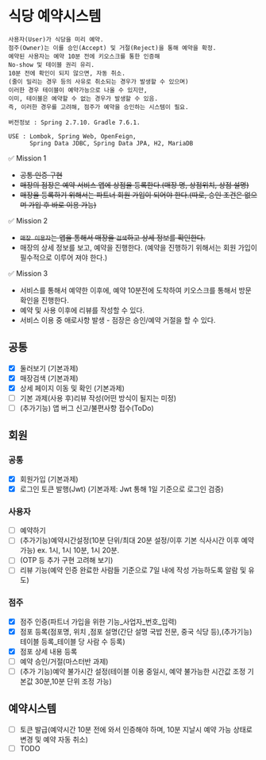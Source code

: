 # 식당 예약시스템
    사용자(User)가 식당을 미리 예약.  
    점주(Owner)는 이를 승인(Accept) 및 거절(Reject)을 통해 예약을 확정.    
    예약된 사용자는 예약 10분 전에 키오스크를 통한 인증해 
    No-show 및 테이블 권리 유리.
    10분 전에 확인이 되지 않으면, 자동 취소.
    (줄이 밀리는 경우 등의 사유로 취소되는 경우가 발생할 수 있으며)
    이러한 경우 테이블이 예약가능으로 나올 수 있지만,
    이미, 테이블은 예약할 수 없는 경우가 발생할 수 있음.
    즉, 이러한 경우를 고려해, 점주가 예약을 승인하는 시스템이 필요.
    
    버전정보 : Spring 2.7.10. Gradle 7.6.1.
   
    USE : Lombok, Spring Web, OpenFeign, 
          Spring Data JDBC, Spring Data JPA, H2, MariaDB

✅ Mission 1
- ~~공통 인증 구현~~
- ~~매장의 점장은 예약 서비스 앱에 상점을 등록한다.(매장 명, 상점위치, 상점 설명)~~
- ~~매장을 등록하기 위해서는 파트너 회원 가입이 되어야 한다.(따로, 승인 조건은 없으며 가입 후 바로 이용 가능)~~

✅ Mission 2
- ~~`매장 이용자`는 앱을 통해서 매장을 `검색`하고 상세 정보를 확인한다.~~
- 매장의 상세 정보를 보고, 예약을 진행한다. (예약을 진행하기 위해서는 회원 가입이 필수적으로 이루어 져야 한다.)

✅ Mission 3
- 서비스를 통해서 예약한 이후에, 예약 10분전에 도착하여 키오스크를 통해서 방문 확인을 진행한다.
- 예약 및 사용 이후에 리뷰를 작성할 수 있다.
- 서비스 이용 중 애로사항 발생 - 점장은 승인/예약 거절을 할 수 있다.

## 공통
- [x] 둘러보기 (기본과제)
- [x] 매장검색 (기본과제)
- [x] 상세 페이지 이동 및 확인 (기본과제)
- [ ] 기본 과제(사용 후)리뷰 작성(어떤 방식이 될지는 미정)
- [ ] (추가기능) 앱 버그 신고/불편사항 접수(ToDo)
## 회원
### 공통
- [x] 회원가입 (기본과제)
- [x] 로그인 토큰 발행(Jwt) (기본과제: Jwt 통해 1일 기준으로 로그인 검증)
### 사용자
- [ ] 예약하기
- [ ] (추가기능)예약시간설정(10분 단위/최대 20분 설정/이후 기본 식사시간 이후 예약 가능) ex. 1시, 1시 10분, 1시 20분.
- [ ] (OTP 등 추가 구현 고려해 보기)
- [ ] 리뷰 기능(예약 인증 완료한 사람들 기준으로 7일 내에 작성 가능하도록 알람 및 유도)
### 점주
- [x] 점주 인증(파트너 가입을 위한 기능_사업자_번호_입력)
- [x] 점포 등록(점포명, 위치 ,점포 설명(간단 설명 국밥 전문, 중국 식당 등),(추가기능)테이블 등록_테이블 당 사람 수 등록)
- [x] 점포 상세 내용 등록
- [ ] 예약 승인/거절(마스터반 과제)
- [ ] (추가 기능)예약 불가시간 설정(테이블 이용 중일시, 예약 불가능한 시간값 조정 기본값 30분,10분 단위 조정 가능)
## 예약시스템
- [ ] 토큰 발급(예약시간 10분 전에 와서 인증해야 하며, 10분 지날시 예약 가능 상태로 변경 및 예약 자동 취소)
- [ ] TODO